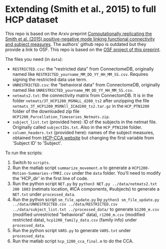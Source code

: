 # Extending (Smith et al., 2015) to full HCP dataset

This repo is based on the Arxiv preprint [Computationally replicating the Smith et al. (2015) positive-negative mode linking functional connectivity and subject measures](https://www.biorxiv.org/content/10.1101/2020.04.23.058313v2). The authors' github repo is outdated but they provide a link to OSF. This repo is based on the [OSF project of this preprint](https://osf.io/qm49a/).

The files you need (in `data`):

- `RESTRICTED.csv`: the "restricted data" from ConnectomeDB, originally named like `RESTRICTED_yourname_MM_DD_YY_HH_MM_SS.csv`. Requires signing the restricted data use term.
- `UNRESTRICTED.csv`: the "behavioral data" from ConnectomeDB, originally named like `UNRESTRICTED_yourname_MM_DD_YY_HH_MM_SS.csv`.
- `netmats2.txt`: the connectivity matrix from ConnectomDB. It is in the folder `netmats/3T_HCP1200_MSMALL_d200_ts2` after unzipping the file `netmats_3T_HCP1200_MSMAll_ICAd200_ts2.tar.gz` in the `HCP_PTN1200` folder of the downloaded zip file `HCP1200_Parcellation_Timeseries_Netmats.zip`.
- `subject_list.txt` (provided here): ID of the subjects in the netmat file. Originally called `subjectIDs.txt`. Also in the `HCP_PTN1200` folder.
- `column_headers.txt` (provided here): names of the subject measures, obtained from [HCP-CCA website](https://www.fmrib.ox.ac.uk/datasets/HCP-CCA/column_headers.txt) but changing the first variable from 'Subject ID' to 'Subject'.

To run the scripts:

1. Switch to `scripts`.
2. Run the matlab script `summarize_movement.m` to generate a `HCP1200-Motion-Summaries-rfMRI.csv` under the `data` folder. You'll need to modify the 'HCP_dir' in the first line of code.
3. Run the python script `NET.py` by `python3 NET.py ../data/netmats2.txt 200 1003` (netmats location, #ICA components, #subjects) to generate a `NET.txt` under `processed_data`.
4. Run the python script `sm_file_update.py` by `python3 sm_file_update.py ../data/UNRESTRICTED.csv ../data/RESTRICTED.csv ../data/subject_list.txt ../processed_data/` to generate `b1200_m.csv` (modified unrestricted "behavioral" data), `r1200_m.csv` (modified restricted data), `hcp1200_family_data.csv` (family info) under `processed_data`.
5. Run the python script `VARS.py` to generate `VARS.txt` under `processed_data`.
6. Run the matlab script `hcp_1200_cca_final.m` to do the CCA.